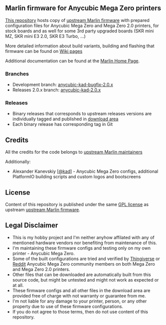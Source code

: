 ## Marlin firmware for Anycubic Mega Zero printers

[This repository](https://github.com/kad/Marlin) hosts copy of [upstream Marlin firmware](https://github.com/MarlinFirmware/Marlin) with prepared configuration files for Anycubic Mega Zero and Mega Zero 2.0 printers, for stock boards and as well for some 3rd party upgraded boards (SKR mini MZ, SKR mini E3 2.0, SKR E3 Turbo, ...)

More detailed information about build variants, building and flashing that firmware can be found on [Wiki pages](https://github.com/kad/Marlin/wiki)

Additional documentation can be found at the [Marlin Home Page](https://marlinfw.org/).

### Branches

 - Development branch: [anycubic-kad-bugfix-2.0.x](https://github.com/kad/Marlin/tree/anycubic-kad-bugfix-2.0.x)
 - Releases 2.0.x branch: [anycubic-kad-2.0.x](https://github.com/kad/Marlin/tree/anycubic-kad-2.0.x)

### Releases

 - Binary releases that corresponds to upstream releases versions are individually tagged and published in [download area](https://github.com/kad/Marlin/releases)
 - Each binary release has corresponding tag in Git

## Credits

All the credits for the code belongs to [upstream Marlin maintainers](https://github.com/MarlinFirmware/Marlin#credits)

Additionally: 

- Alexander Kanevskiy [[@kad](https://github.com/kad)] - Anycubic Mega Zero configs, additional PlatformIO building scripts and custom logos and bootscreens

## License

Content of this repository is published under the same [GPL license](https://github.com/MarlinFirmware/Marlin/blob/2.0.x/LICENSE) as upstream [upstream Marlin firmware](https://github.com/MarlinFirmware/Marlin).

## Legal Disclaimer

  - This is my hobby project and I'm neither anyhow affilated with any of mentioned hardware vendors nor benefiting from maintenance of this.
  - I'm maintaining these firmware configs and testing only on my own printer - Anycubic Mega Zero.
  - Some of the built configurations are tried and verified by [Thingiverse](https://www.thingiverse.com/groups/anycubic-mega-zero/) or [Reddit](https://www.reddit.com/r/AnycubicMegaZero/) Anycubic Mega Zero community members on both Mega Zero and Mega Zero 2.0 printers.
  - Other files that can be downloaded are automatically built from this source code, but might be untested and might not work as expected or at all.
  - These firmware configs and all other files in the download area are provided free of charge with not warranty or guarantee from me.
  - I'm not liable for any damage to your printer, person, or any other property due to use of these firmware configurations.
  - If you do not agree to those terms, then do not use content of this repository.
